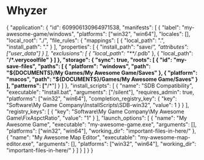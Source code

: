 # Whyzer
{
  "application": {
    "id": 609906130964971538,
    "manifests": [
      {
        "label": "my-awesome-game/windows",
        "platforms": ["win32", "win64"],
        "locales": [],
        "local_root": "./",
        "file_rules": {
          "mappings": [
            {
              "local_path": ".",
              "install_path": "."
            }
          ],
          "properties": [
            {
              "install_path": "save/*",
              "attributes": ["user_data"]
            }
          ],
          "exclusions": [
            {
              "local_path": "**/*.pdb"
            },
            {
              "local_path": "**/*.verycoolfile"
            }
          ]
        },
        "storage": {
          "sync": true,
          "roots": [
            {
              "id": "my-save-files",
              "paths": [
                {
                  "platform": "windows",
                  "path": "${DOCUMENTS}/My Games/My Awesome Game/Saves"
                },
                {
                  "platform": "macos",
                  "path": "${DOCUMENTS}/Games/My Awesome Game/Saves"
                }
              ],
              "patterns": ["**/*"]
            }
          ]
        },
        "install_scripts": [
          {
            "name": "SDB Compatibility",
            "executable": "Install.bat",
            "arguments": ["/silent"],
            "requires_admin": true,
            "platforms": ["win32", "win64"],
            "completion_registry_key": {
              "key": "Software\\My Game Company\\InstallScripts\\SDB-win32",
              "value": 1
            }
          }
        ],
        "registry_keys": [
          {
            "key": "Software\\My Game Company\\My Awesome Game\\FixAspctRatio",
            "value": "1"
          }
        ],
        "launch_options": [
          {
            "name": "My Awesome Game",
            "executable": "my-awesome-game.exe",
            "arguments": [],
            "platforms": ["win32", "win64"],
            "working_dir": "important-files-in-here/"
          },
          {
            "name": "My Awesome Map Editor",
            "executable": "my-awesome-map-editor.exe",
            "arguments": [],
            "platforms": ["win32", "win64"],
            "working_dir": "important-files-in-here/"
          }
        ]
      }
    ]
  }
}
